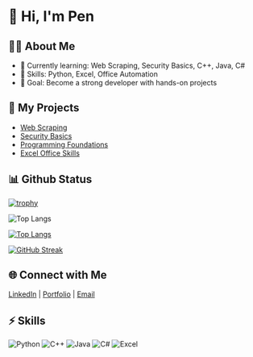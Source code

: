 # 👋 Hi, I'm Pen  

## 🧑‍💻 About Me
- 🌱 Currently learning: Web Scraping, Security Basics, C++, Java, C#
- 💼 Skills: Python, Excel, Office Automation
- 🎯 Goal: Become a strong developer with hands-on projects

## 🚀 My Projects
- [Web Scraping](https://github.com/foxwithcode/web_scraping)  
- [Security Basics](https://github.com/foxwithcode/security-basics)  
- [Programming Foundations](https://github.com/foxwithcode/programming-foundations)  
- [Excel Office Skills](https://github.com/foxwithcode/excel-office-skills)

## 📊 Github Status
[![trophy](https://github-profile-trophy.vercel.app/?username=foxwithcode&theme=onedark)](https://github.com/ryo-ma/github-profile-trophy)


![Top Langs](https://github-readme-stats.vercel.app/api/top-langs/?username=foxwithcode&layout=compact)


[![Top Langs](https://github-readme-stats.vercel.app/api/top-langs/?username=foxwithcode&layout=compact&theme=radical)](https://github.com/anuraghazra/github-readme-stats)


[![GitHub Streak](https://github-readme-streak-stats.herokuapp.com/?user=foxwithcode&theme=radical)](https://git.io/streak-stats)


## 🌐 Connect with Me
[LinkedIn](https://linkedin.com/in/yourname) | [Portfolio](https://yourportfolio.com) | [Email](mailto:yourmail@example.com)

## ⚡ Skills
![Python](https://img.shields.io/badge/Python-3776AB?style=for-the-badge&logo=python&logoColor=white)
![C++](https://img.shields.io/badge/C++-00599C?style=for-the-badge&logo=cplusplus&logoColor=white)
![Java](https://img.shields.io/badge/Java-ED8B00?style=for-the-badge&logo=java&logoColor=white)
![C#](https://img.shields.io/badge/C%23-239120?style=for-the-badge&logo=c-sharp&logoColor=white)
![Excel](https://img.shields.io/badge/Excel-217346?style=for-the-badge&logo=microsoft-excel&logoColor=white)

